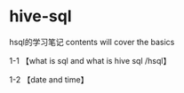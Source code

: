 # hive-sql


hsql的学习笔记
contents will cover the basics



1-1 【what is sql and what is hive sql /hsql】

1-2 【date and time】
